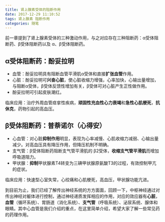 ```yaml
---
title: 肾上腺素受体的阻断作用
date: 2017-12-29 11:10:52
tags: 肾上腺素 阻断作用
categories: 随笔
---
```

前一章提到了肾上腺素受体的三种激动作用，与之对应存在三种阻断药：α受体阻断药、β受体阻断药以及 α、β受体阻断药。

## α受体阻断药：酚妥拉明

* 血管：酚妥拉明具有阻断血管平滑肌α受体和直接**扩张血管**作用。
* 心脏：酚妥拉明可**兴奋心脏**，使心脏收缩力增强，心率加快，心输出量增加，与阻断α受体，β受体反馈性增加有关，β受体可对心脏产生正性做作用。
* 酚妥拉明可引起皮肤潮红。

临床应用：治疗外周血管痉挛性疾病，**顽固性充血性心力衰竭**和**急性心肌梗死**，**抗休克**，药物引起的高血压。
<!--- more --->
## β受体阻断药：普萘诺尔（心得安）

* 心血管：对心脏**抑制作用**明显，表现为心率减慢、心肌收缩力减弱、心输出量减少。对高血压具有降压作用，但降压机制不明确。
* 支气管：β受体阻断药阻断支气管平滑肌的 β2受体，**收缩支气管平滑肌**而增加呼吸道阻力。
* 甲状腺：**抑制**甲状腺素T4转变为三碘甲状腺原氨酸T3的过程，有效控制甲亢的症状。

临床应用：快速型心室失常，心绞痛和心肌梗死，高血压，甲状腺功能亢进。

到目前为止，我们已经了解传出神经系统的方方面面，回顾一下，中枢神经通过对传出神经对躯体进行控制，通过神经递质发挥相应的作用，对应的效应器有**心脏**，**血管**（循环系统）、胃肠道（消化系统）、**支气管**（呼吸系统）、泌尿系统、腺体和眼睛。其中心血管是我们介绍的重点，在这里简单介绍，希望大家了解一些常见药的药理作用。
